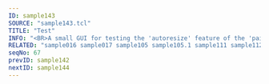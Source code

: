 ```yaml
---
ID: sample143
SOURCE: "sample143.tcl"
TITLE: "Test"
INFO: "<BR>A small GUI for testing the 'autoresize' feature of the 'paint' method'"
RELATED: "sample016 sample017 sample105 sample105.1 sample111 sample112"
seqNo: 67
prevID: sample142
nextID: sample144
---
```

